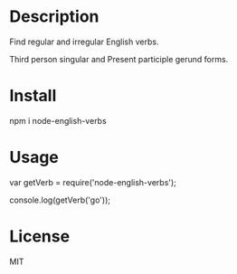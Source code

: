 # Description
Find regular and irregular English verbs.

Third person singular and Present participle gerund forms.

# Install
npm i node-english-verbs

# Usage
var getVerb = require('node-english-verbs');

console.log(getVerb('go'));

# License
MIT
